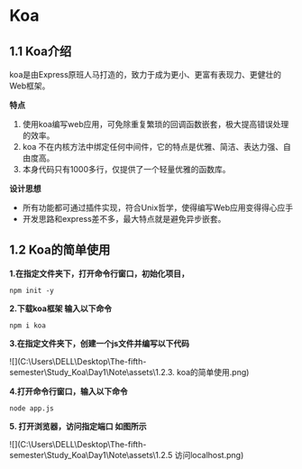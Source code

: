# Koa

## 1.1 Koa介绍

koa是由Express原班人马打造的，致力于成为更小、更富有表现力、更健壮的Web框架。

**特点**

1. 使用koa编写web应用，可免除重复繁琐的回调函数嵌套，极大提高错误处理的效率。
2. koa 不在内核方法中绑定任何中间件，它的特点是优雅、简洁、表达力强、自由度高。
3. 本身代码只有1000多行，仅提供了一个轻量优雅的函数库。

**设计思想**

- 所有功能都可通过插件实现，符合Unix哲学，使得编写Web应用变得得心应手
- 开发思路和express差不多，最大特点就是避免异步嵌套。

## 1.2 Koa的简单使用

**1.在指定文件夹下，打开命令行窗口，初始化项目，**

```
npm init -y
```

**2.下载koa框架 输入以下命令**

```
npm i koa
```

**3.在指定文件夹下，创建一个js文件并编写以下代码**

![](C:\Users\DELL\Desktop\The-fifth-semester\Study_Koa\Day1\Note\assets\1.2.3. koa的简单使用.png)

**4.打开命令行窗口，输入以下命令**

```
node app.js
```

**5. 打开浏览器，访问指定端口 如图所示**

![](C:\Users\DELL\Desktop\The-fifth-semester\Study_Koa\Day1\Note\assets\1.2.5 访问localhost.png)
